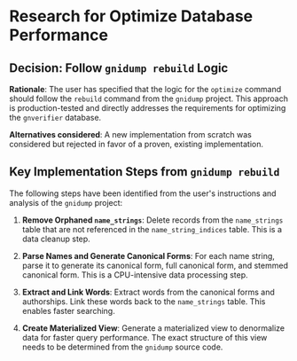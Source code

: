 # Research for Optimize Database Performance

## Decision: Follow `gnidump rebuild` Logic

**Rationale**: The user has specified that the logic for the `optimize` command should follow the `rebuild` command from the `gnidump` project. This approach is production-tested and directly addresses the requirements for optimizing the `gnverifier` database.

**Alternatives considered**: A new implementation from scratch was considered but rejected in favor of a proven, existing implementation.

## Key Implementation Steps from `gnidump rebuild`

The following steps have been identified from the user's instructions and analysis of the `gnidump` project:

1.  **Remove Orphaned `name_strings`**: Delete records from the `name_strings` table that are not referenced in the `name_string_indices` table. This is a data cleanup step.

2.  **Parse Names and Generate Canonical Forms**: For each name string, parse it to generate its canonical form, full canonical form, and stemmed canonical form. This is a CPU-intensive data processing step.

3.  **Extract and Link Words**: Extract words from the canonical forms and authorships. Link these words back to the `name_strings` table. This enables faster searching.

4.  **Create Materialized View**: Generate a materialized view to denormalize data for faster query performance. The exact structure of this view needs to be determined from the `gnidump` source code.
